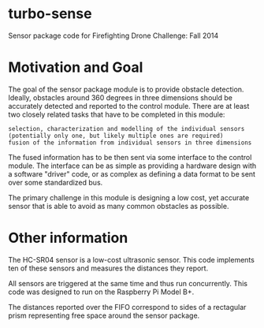 turbo-sense
===========

Sensor package code for Firefighting Drone Challenge: Fall 2014

Motivation and Goal
===================

The goal of the sensor package module is to provide obstacle detection. Ideally, obstacles around 360 degrees in three dimensions should be accurately detected and reported to the control module. There are at least two closely related tasks that have to be completed in this module:

    selection, characterization and modelling of the individual sensors (potentially only one, but likely multiple ones are required)
    fusion of the information from individual sensors in three dimensions

The fused information has to be then sent via some interface to the control module. The interface can be as simple as providing a hardware design with a software "driver" code, or as complex as defining a data format to be sent over some standardized bus.

The primary challenge in this module is designing a low cost, yet accurate sensor that is able to avoid as many common obstacles as possible.


Other information
=================

The HC-SR04 sensor is a low-cost ultrasonic sensor.  This code implements ten of these sensors and measures the distances they report.

All sensors are triggered at the same time and thus run concurrently.  This code was designed to run on the Raspberry Pi Model B+.

The distances reported over the FIFO correspond to sides of a rectagular prism representing free space around the sensor package.